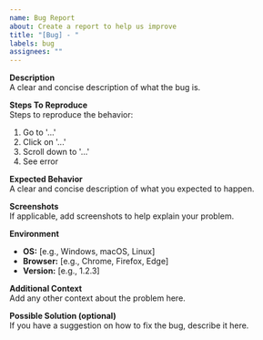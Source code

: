 ```yaml
---
name: Bug Report
about: Create a report to help us improve
title: "[Bug] - "
labels: bug
assignees: ""
---
```


**Description**  
A clear and concise description of what the bug is.

**Steps To Reproduce**  
Steps to reproduce the behavior:
1. Go to '...'
2. Click on '...'
3. Scroll down to '...'
4. See error

**Expected Behavior**  
A clear and concise description of what you expected to happen.

**Screenshots**  
If applicable, add screenshots to help explain your problem.

**Environment**
- **OS:** [e.g., Windows, macOS, Linux]
- **Browser:** [e.g., Chrome, Firefox, Edge]
- **Version:** [e.g., 1.2.3]

**Additional Context**  
Add any other context about the problem here.

**Possible Solution (optional)**  
If you have a suggestion on how to fix the bug, describe it here.
